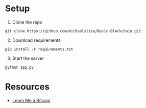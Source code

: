 # Setup
1. Clone the repo
```
git clone https://github.com/michaelslice/Basic-Blockchain.git
```
2. Download requirements
```
pip install -r requirements.txt
```
3. Start the server
```
python app.py
```
# Resources
- [Learn Me a Bitcoin](https://learnmeabitcoin.com/beginners/how-does-bitcoin-work/)
